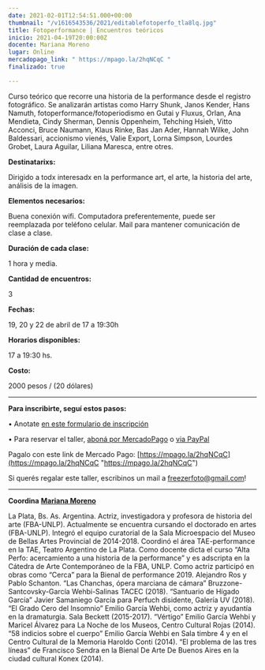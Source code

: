 ```yaml
---
date: 2021-02-01T12:54:51.000+00:00
thumbnail: "/v1616543536/2021/editablefotoperfo_tla8lq.jpg"
title: Fotoperformance | Encuentros teóricos
inicio: 2021-04-19T20:00:00Z
docente: Mariana Moreno
lugar: Online
mercadopago_link: " https://mpago.la/2hqNCqC "
finalizado: true

---
```

Curso teórico que recorre una historia de la performance desde el registro fotográfico. Se analizarán artistas como Harry Shunk, Janos Kender, Hans Namuth, fotoperformance/fotoperiodismo en Gutai y Fluxus, Orlan, Ana Mendieta, Cindy Sherman, Dennis Oppenheim, Tehching Hsieh, Vitto Acconci, Bruce Naumann, Klaus Rinke, Bas Jan Ader, Hannah Wilke, John Baldessari, accionismo vienés, Valie Export, Lorna Simpson, Lourdes Grobet, Laura Aguilar, Liliana Maresca, entre otres.

**Destinatarixs:**

Dirigido a todx interesadx en la performance art, el arte, la historia del arte, análisis de la imagen.

**Elementos necesarios:**

Buena conexión wifi. Computadora preferentemente, puede ser reemplazada por teléfono celular. Mail para mantener comunicación de clase a clase.

**Duración de cada clase:**

1 hora y media.

**Cantidad de encuentros:**

3

**Fechas:**

19, 20 y 22 de abril de 17 a 19:30h

**Horarios disponibles:**

17 a 19:30 hs.

**Costo:**

2000 pesos / (20 dólares)

***

**Para inscribirte, seguí estos pasos:**

• Anotate [en este formulario de inscripción](https://docs.google.com/forms/d/1IPs4UuUQCyeOgKPfF3_weYp66nrow3Sgt9LvHr1wRRU/edit)

• Para reservar el taller, [aboná por MercadoPago](https://docs.google.com/forms/d/1IPs4UuUQCyeOgKPfF3_weYp66nrow3Sgt9LvHr1wRRU/edit) o [via PayPal](paypal.me/fotoperformance)

Pagalo con este link de Mercado Pago: [https://mpago.la/2hqNCqC](https://mpago.la/2hqNCqC "https://mpago.la/2hqNCqC")

Si querés regalar este taller, escribinos un mail a freezerfoto@gmail.com!

***

**Coordina** [**Mariana Moreno**](www.instagram.com/altaperfo)

La Plata, Bs. As. Argentina. Actriz, investigadora y profesora de historia del arte (FBA-UNLP). Actualmente se encuentra cursando el doctorado en artes (FBA-UNLP). Integró el equipo curatorial de la Sala Microespacio del Museo de Bellas Artes Provincial de 2014-2018. Coordinó el área TAE-performance en la TAE, Teatro Argentino de La Plata. Como docente dicta el curso “Alta Perfo: acercamiento a una historia de la performance” y es adscripta en la Cátedra de Arte Contemporáneo de la FBA, UNLP. Como actriz participó en obras como “Cerca” para la Bienal de performance 2019. Alejandro Ros y Pablo Schanton. “Las Chanchas, ópera marciana de cámara” Bruzzone-Santcovsky-García Wehbi-Salinas TACEC (2018). “Santuario de Hígado García” Javier Samaniego García para Perfuch disidente, Galería UV (2018). “El Grado Cero del Insomnio” Emilio García Wehbi, como actriz y ayudantía en la dramaturgia. Sala Beckett (2015-2017). “Vértigo” Emilio García Wehbi y Maricel Álvarez para La Noche de los Museos, Centro Cultural Rojas (2014). “58 indicios sobre el cuerpo” Emilio García Wehbi en Sala timbre 4 y en el Centro Cultural de la Memoria Haroldo Conti (2014). “El problema de las tres líneas” de Francisco Sendra en la Bienal De Arte De Buenos Aires en la ciudad cultural Konex (2014).